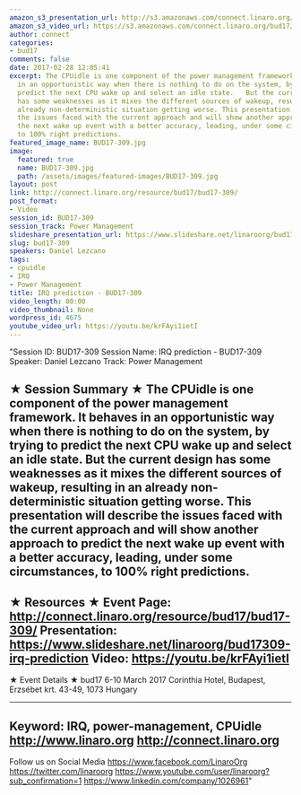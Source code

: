 ```yaml
---
amazon_s3_presentation_url: http://s3.amazonaws.com/connect.linaro.org/bud17/Presentations/BUD17-309%20-%20IRQ%20Next%20prediction.pdf
amazon_s3_video_url: https://s3.amazonaws.com/connect.linaro.org/bud17/Videos/Wednesday/Bud17-309%20IRQ%20Prediction.mp4
author: connect
categories:
- bud17
comments: false
date: 2017-02-28 12:05:41
excerpt: The CPUidle is one component of the power management framework. It behaves
  in an opportunistic way when there is nothing to do on the system, by trying to
  predict the next CPU wake up and select an idle state.   But the current design
  has some weaknesses as it mixes the different sources of wakeup, resulting in an
  already non-deterministic situation getting worse. This presentation will describe
  the issues faced with the current approach and will show another approach to predict
  the next wake up event with a better accuracy, leading, under some circumstances,
  to 100% right predictions.
featured_image_name: BUD17-309.jpg
image:
  featured: true
  name: BUD17-309.jpg
  path: /assets/images/featured-images/BUD17-309.jpg
layout: post
link: http://connect.linaro.org/resource/bud17/bud17-309/
post_format:
- Video
session_id: BUD17-309
session_track: Power Management
slideshare_presentation_url: https://www.slideshare.net/linaroorg/bud17309-irq-prediction
slug: bud17-309
speakers: Daniel Lezcano
tags:
- cpuidle
- IRQ
- Power Management
title: IRQ prediction - BUD17-309
video_length: 00:00
video_thumbnail: None
wordpress_id: 4675
youtube_video_url: https://youtu.be/krFAyi1ietI
---
```


"Session ID: BUD17-309
Session Name: IRQ prediction - BUD17-309
Speaker: Daniel Lezcano
Track: Power Management


★ Session Summary ★
The CPUidle is one component of the power management framework. It behaves in an opportunistic way when there is nothing to do on the system, by trying to predict the next CPU wake up and select an idle state.   But the current design has some weaknesses as it mixes the different sources of wakeup, resulting in an already non-deterministic situation getting worse. This presentation will describe the issues faced with the current approach and will show another approach to predict the next wake up event with a better accuracy, leading, under some circumstances, to 100% right predictions.
---------------------------------------------------
★ Resources ★
Event Page: http://connect.linaro.org/resource/bud17/bud17-309/
Presentation: https://www.slideshare.net/linaroorg/bud17309-irq-prediction
Video: https://youtu.be/krFAyi1ietI
 ---------------------------------------------------

★ Event Details ★
bud17
6-10 March 2017
Corinthia Hotel, Budapest,
Erzsébet krt. 43-49,
1073 Hungary

---------------------------------------------------
Keyword: IRQ, power-management, CPUidle
http://www.linaro.org
http://connect.linaro.org
---------------------------------------------------
Follow us on Social Media
https://www.facebook.com/LinaroOrg
https://twitter.com/linaroorg
https://www.youtube.com/user/linaroorg?sub_confirmation=1
https://www.linkedin.com/company/1026961"